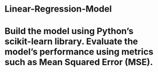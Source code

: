 # Linear-Regression-Model
# Build the model using Python’s scikit-learn library. Evaluate the model’s performance using metrics such as Mean Squared Error (MSE). 
